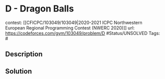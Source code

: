 # D - Dragon Balls

contest: [[CFICPC/103049/103049|2020-2021 ICPC Northwestern European Regional Programming Contest (NWERC 2020)]]
url: https://codeforces.com/gym/103049/problem/D
#Status/UNSOLVED
Tags: #

## Description

## Solution

